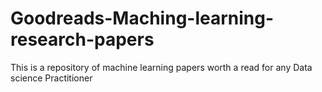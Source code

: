 # Goodreads-Maching-learning-research-papers
This is a repository of machine learning papers worth a read for any Data science Practitioner

